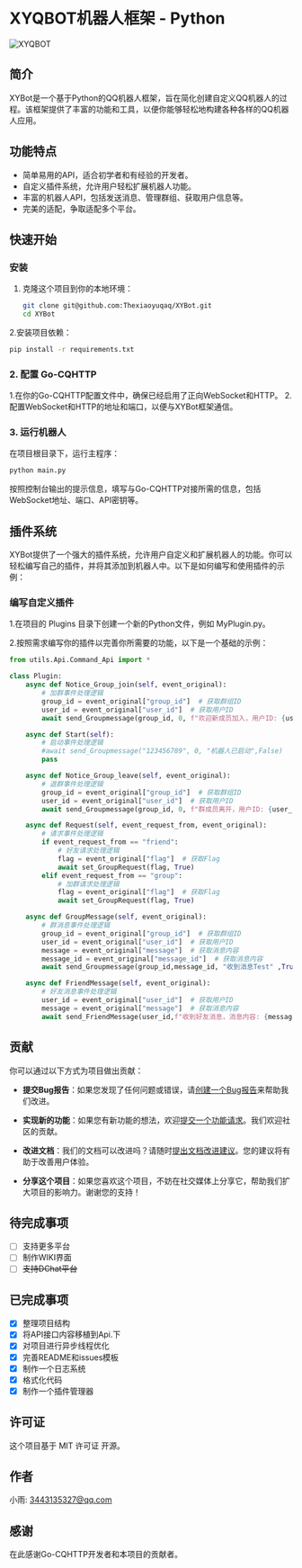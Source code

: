 # XYQBOT机器人框架 - Python

![XYQBOT](http://299mc.cn:13080/tu.png)

## 简介

XYBot是一个基于Python的QQ机器人框架，旨在简化创建自定义QQ机器人的过程。该框架提供了丰富的功能和工具，以便你能够轻松地构建各种各样的QQ机器人应用。

## 功能特点

- 简单易用的API，适合初学者和有经验的开发者。
- 自定义插件系统，允许用户轻松扩展机器人功能。
- 丰富的机器人API，包括发送消息、管理群组、获取用户信息等。
- 完美的适配，争取适配多个平台。

## 快速开始

### 安装

1. 克隆这个项目到你的本地环境：

   ```bash
   git clone git@github.com:Thexiaoyuqaq/XYBot.git
   cd XYBot
   
2.安装项目依赖：

   ```bash
   pip install -r requirements.txt
   ```

### 2. 配置 Go-CQHTTP

   1.在你的Go-CQHTTP配置文件中，确保已经启用了正向WebSocket和HTTP。
   2.配置WebSocket和HTTP的地址和端口，以便与XYBot框架通信。

### 3. 运行机器人

   在项目根目录下，运行主程序：
   ```bash
   python main.py
   ```
   按照控制台输出的提示信息，填写与Go-CQHTTP对接所需的信息，包括WebSocket地址、端口、API密钥等。

## 插件系统

   XYBot提供了一个强大的插件系统，允许用户自定义和扩展机器人的功能。你可以轻松编写自己的插件，并将其添加到机器人中。以下是如何编写和使用插件的示例：

### 编写自定义插件

   1.在项目的 Plugins 目录下创建一个新的Python文件，例如 MyPlugin.py。
   
   2.按照需求编写你的插件以完善你所需要的功能，以下是一个基础的示例：
   
```Python
from utils.Api.Command_Api import *

class Plugin:
    async def Notice_Group_join(self, event_original):
        # 加群事件处理逻辑
        group_id = event_original["group_id"]  # 获取群组ID
        user_id = event_original["user_id"]  # 获取用户ID
        await send_Groupmessage(group_id, 0, f"欢迎新成员加入，用户ID: {user_id}",False)

    async def Start(self):
        # 启动事件处理逻辑
        #await send_Groupmessage("123456789", 0, "机器人已启动",False)
        pass

    async def Notice_Group_leave(self, event_original):
        # 退群事件处理逻辑
        group_id = event_original["group_id"]  # 获取群组ID
        user_id = event_original["user_id"]  # 获取用户ID
        await send_Groupmessage(group_id, 0, f"群成员离开，用户ID: {user_id}",False)

    async def Request(self, event_request_from, event_original):
        # 请求事件处理逻辑
        if event_request_from == "friend":
            # 好友请求处理逻辑
            flag = event_original["flag"]  # 获取Flag
            await set_GroupRequest(flag, True)
        elif event_request_from == "group":
            # 加群请求处理逻辑
            flag = event_original["flag"]  # 获取Flag
            await set_GroupRequest(flag, True)

    async def GroupMessage(self, event_original):
        # 群消息事件处理逻辑
        group_id = event_original["group_id"]  # 获取群组ID
        user_id = event_original["user_id"]  # 获取用户ID
        message = event_original["message"]  # 获取消息内容
        message_id = event_original["message_id"]  # 获取消息内容
        await send_Groupmessage(group_id,message_id, "收到消息Test" ,True)

    async def FriendMessage(self, event_original):
        # 好友消息事件处理逻辑
        user_id = event_original["user_id"]  # 获取用户ID
        message = event_original["message"]  # 获取消息内容
        await send_FriendMessage(user_id,f"收到好友消息，消息内容: {message}")
```

## 贡献

   你可以通过以下方式为项目做出贡献：

   - **提交Bug报告**：如果您发现了任何问题或错误，请[创建一个Bug报告](https://github.com/Thexiaoyuqaq/XYBot/issues/new?assignees=&labels=BUG&projects=&template=bug_report.md&title=%5BBUG%5D+-+%E5%9C%A8%E6%AD%A4%E5%A1%AB%E5%86%99Bug%E7%9A%84%E7%AE%80%E8%A6%81%E6%8F%8F%E8%BF%B0)来帮助我们改进。

   - **实现新的功能**：如果您有新功能的想法，欢迎[提交一个功能请求](https://github.com/Thexiaoyuqaq/XYBot/issues/new?assignees=&labels=BUG&projects=&template=bug_report.md&title=%5BBUG%5D+-+%E5%9C%A8%E6%AD%A4%E5%A1%AB%E5%86%99Bug%E7%9A%84%E7%AE%80%E8%A6%81%E6%8F%8F%E8%BF%B0)。我们欢迎社区的贡献。

   - **改进文档**：我们的文档可以改进吗？请随时[提出文档改进建议](https://github.com/Thexiaoyuqaq/XYBot/edit/main/README.md)。您的建议将有助于改善用户体验。

   - **分享这个项目**：如果您喜欢这个项目，不妨在社交媒体上分享它，帮助我们扩大项目的影响力。谢谢您的支持！

## 待完成事项

- [ ] 支持更多平台
- [ ] 制作WIKI界面
- [ ] <del>支持DChat平台</del>

## 已完成事项

- [x] 整理项目结构
- [x] 将API接口内容移植到Api.下
- [x] 对项目进行异步线程优化
- [x] 完善README和issues模板
- [x] 制作一个日志系统
- [x] 格式化代码
- [x] 制作一个插件管理器

## 许可证

   这个项目基于 MIT 许可证 开源。

## 作者

   小雨: 3443135327@qq.com

## 感谢

   在此感谢Go-CQHTTP开发者和本项目的贡献者。
